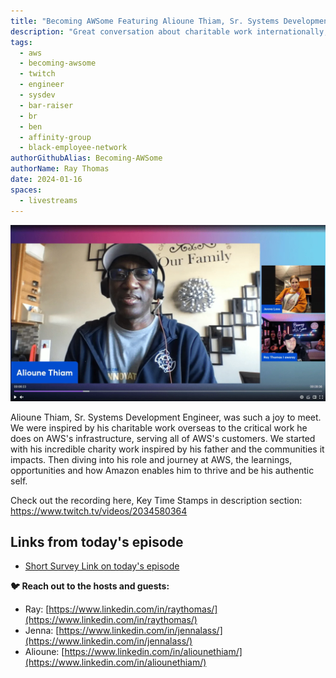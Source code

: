 ```yaml
---
title: "Becoming AWSome Featuring Alioune Thiam, Sr. Systems Development Engineer & Bar Raiser"
description: "Great conversation about charitable work internationally, internal learnings and work impacting external customers, Black Employee Network and inspiration to continue helping others!"
tags:
  - aws
  - becoming-awsome
  - twitch
  - engineer
  - sysdev
  - bar-raiser
  - br
  - ben
  - affinity-group
  - black-employee-network
authorGithubAlias: Becoming-AWSome
authorName: Ray Thomas 
date: 2024-01-16
spaces:
  - livestreams
---
```

![Screenshot](images/alioune-webp.webp)

Alioune Thiam, Sr. Systems Development Engineer, was such a joy to meet. We were inspired by his charitable work overseas to the critical work he does on AWS's infrastructure, serving all of AWS's customers. We started with his incredible charity work inspired by his father and the communities it impacts. Then diving into his role and journey at AWS, the learnings, opportunities and how Amazon enables him to thrive and be his authentic self. 

Check out the recording here, Key Time Stamps in description section: 
https://www.twitch.tv/videos/2034580364



## Links from today's episode

- [Short Survey Link on today's episode](https://pulse.aws/survey/6PQDXEFG)

**🐦 Reach out to the hosts and guests:**

- Ray: [https://www.linkedin.com/in/raythomas/](https://www.linkedin.com/in/raythomas/)
- Jenna: [https://www.linkedin.com/in/jennalass/](https://www.linkedin.com/in/jennalass/)
- Alioune: [https://www.linkedin.com/in/aliounethiam/](https://www.linkedin.com/in/aliounethiam/)
